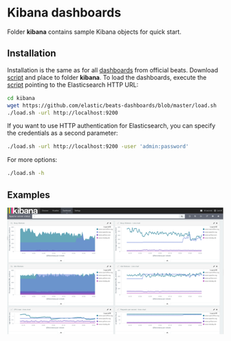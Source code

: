 # Kibana dashboards

Folder **kibana** contains sample Kibana objects for quick start.

## Installation

Installation is the same as for all [dashboards](https://github.com/elastic/beats-dashboards) from official beats. Download [script](https://github.com/elastic/beats-dashboards/blob/master/load.sh) and place to folder **kibana**. To load the dashboards, execute the [script](https://github.com/elastic/beats-dashboards/blob/master/load.sh) pointing to the Elasticsearch HTTP URL:

```bash
cd kibana
wget https://github.com/elastic/beats-dashboards/blob/master/load.sh
./load.sh -url http://localhost:9200
```

If you want to use HTTP authentication for Elasticsearch, you can specify the credentials as a second parameter:

```bash
./load.sh -url http://localhost:9200 -user 'admin:password'
```

For more options:

```bash
./load.sh -h
```

## Examples

![Apache HTTPD server-status](/doc/images/apache-server-status.png)
